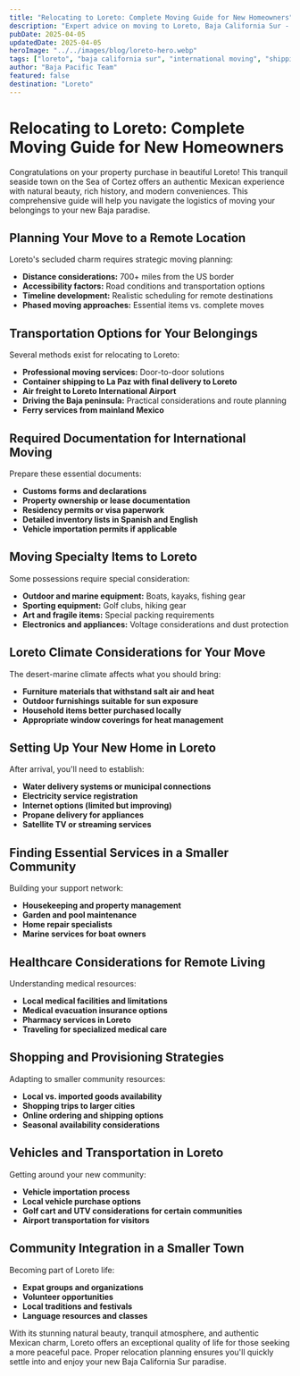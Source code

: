 ```yaml
---
title: "Relocating to Loreto: Complete Moving Guide for New Homeowners"
description: "Expert advice on moving to Loreto, Baja California Sur - from international shipping to settling into this tranquil seaside paradise"
pubDate: 2025-04-05
updatedDate: 2025-04-05
heroImage: "../../images/blog/loreto-hero.webp"
tags: ["loreto", "baja california sur", "international moving", "shipping"]
author: "Baja Pacific Team"
featured: false
destination: "Loreto"
---
```


# Relocating to Loreto: Complete Moving Guide for New Homeowners

Congratulations on your property purchase in beautiful Loreto! This tranquil seaside town on the Sea of Cortez offers an authentic Mexican experience with natural beauty, rich history, and modern conveniences. This comprehensive guide will help you navigate the logistics of moving your belongings to your new Baja paradise.

## Planning Your Move to a Remote Location

Loreto's secluded charm requires strategic moving planning:

- **Distance considerations:** 700+ miles from the US border
- **Accessibility factors:** Road conditions and transportation options
- **Timeline development:** Realistic scheduling for remote destinations
- **Phased moving approaches:** Essential items vs. complete moves

## Transportation Options for Your Belongings

Several methods exist for relocating to Loreto:

- **Professional moving services:** Door-to-door solutions
- **Container shipping to La Paz with final delivery to Loreto**
- **Air freight to Loreto International Airport**
- **Driving the Baja peninsula:** Practical considerations and route planning
- **Ferry services from mainland Mexico**

## Required Documentation for International Moving

Prepare these essential documents:

- **Customs forms and declarations**
- **Property ownership or lease documentation**
- **Residency permits or visa paperwork**
- **Detailed inventory lists in Spanish and English**
- **Vehicle importation permits if applicable**

## Moving Specialty Items to Loreto

Some possessions require special consideration:

- **Outdoor and marine equipment:** Boats, kayaks, fishing gear
- **Sporting equipment:** Golf clubs, hiking gear
- **Art and fragile items:** Special packing requirements
- **Electronics and appliances:** Voltage considerations and dust protection

## Loreto Climate Considerations for Your Move

The desert-marine climate affects what you should bring:

- **Furniture materials that withstand salt air and heat**
- **Outdoor furnishings suitable for sun exposure**
- **Household items better purchased locally**
- **Appropriate window coverings for heat management**

## Setting Up Your New Home in Loreto

After arrival, you'll need to establish:

- **Water delivery systems or municipal connections**
- **Electricity service registration**
- **Internet options (limited but improving)**
- **Propane delivery for appliances**
- **Satellite TV or streaming services**

## Finding Essential Services in a Smaller Community

Building your support network:

- **Housekeeping and property management**
- **Garden and pool maintenance**
- **Home repair specialists**
- **Marine services for boat owners**

## Healthcare Considerations for Remote Living

Understanding medical resources:

- **Local medical facilities and limitations**
- **Medical evacuation insurance options**
- **Pharmacy services in Loreto**
- **Traveling for specialized medical care**

## Shopping and Provisioning Strategies

Adapting to smaller community resources:

- **Local vs. imported goods availability**
- **Shopping trips to larger cities**
- **Online ordering and shipping options**
- **Seasonal availability considerations**

## Vehicles and Transportation in Loreto

Getting around your new community:

- **Vehicle importation process**
- **Local vehicle purchase options**
- **Golf cart and UTV considerations for certain communities**
- **Airport transportation for visitors**

## Community Integration in a Smaller Town

Becoming part of Loreto life:

- **Expat groups and organizations**
- **Volunteer opportunities**
- **Local traditions and festivals**
- **Language resources and classes**

With its stunning natural beauty, tranquil atmosphere, and authentic Mexican charm, Loreto offers an exceptional quality of life for those seeking a more peaceful pace. Proper relocation planning ensures you'll quickly settle into and enjoy your new Baja California Sur paradise.
